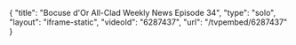 {
    "title": "Bocuse d'Or All-Clad Weekly News Episode 34",
    "type": "solo",
    "layout": "iframe-static",
    "videoId": "6287437",
    "url": "\/tvpembed\/6287437"
}